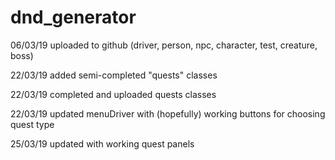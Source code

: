 # dnd_generator
06/03/19 uploaded to github (driver, person, npc, character, test, creature, boss)

22/03/19 added semi-completed "quests" classes

22/03/19 completed and uploaded quests classes

22/03/19 updated menuDriver with (hopefully) working buttons for choosing quest type

25/03/19 updated with working quest panels
